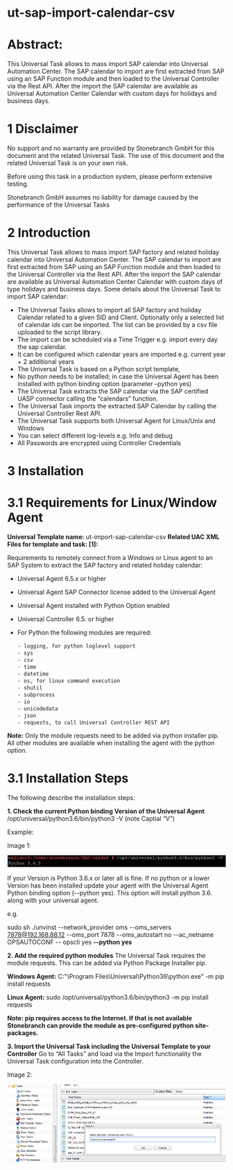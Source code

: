 # ut-sap-import-calendar-csv

# Abstract:
This Universal Task allows to mass import SAP calendar into Universal Automation Center. The SAP calendar to import are first extracted 
from SAP using an SAP Function module and then loaded to the Universal Controller via the Rest API. After the import the SAP calendar 
are available as Universal Automation Center Calendar with custom days for holidays and business days.

# 1	Disclaimer
No support and no warranty are provided by Stonebranch GmbH for this document and the related Universal Task. The use of this document 
and the related Universal Task is on your own risk.

Before using this task in a production system, please perform extensive testing.

Stonebranch GmbH assumes no liability for damage caused by the performance of the Universal Tasks

# 2	Introduction
This Universal Task allows to mass import SAP factory and related holiday calendar into Universal Automation Center. The SAP calendar to 
import are first extracted from SAP using an SAP Function module and then loaded to the Universal Controller via the Rest API. After the 
import the SAP calendar are available as Universal Automation Center Calendar with custom days of type holidays and business days.
Some details about the Universal Task to import SAP calendar:

- The Universal Tasks allows to import all SAP factory and holiday Calendar related to a given SID and Client. Optionally only a 
selected list of calendar ids can be imported. The list can be provided by a csv file uploaded to the script library.
- The import can be scheduled via a Time Trigger e.g. import every day the sap calendar.
- It can be configured which calendar years are imported e.g. current year + 2 additional years 
- The Universal Task is based on a Python script template, 
- No python needs to be installed; in case the Universal Agent has been installed with python binding option (parameter –python yes)
- The Universal Task extracts the SAP calendar via the SAP certified UASP connector calling the “calendars” function. 
- The Universal Task imports the extracted SAP Calendar by calling the Universal Controller Rest API. 
- The Universal Task supports both Universal Agent for Linux/Unix and Windows
- You can select different log-levels e.g. Info and debug
- All Passwords are encrypted using Controller Credentials

# 3 Installation
# 3.1 Requirements for Linux/Window Agent
**Universal Template name:** ut-import-sap-calendar-csv
**Related UAC XML Files for template and task: [1]:** 

Requirements to remotely connect from a Windows or Linux agent to an SAP System to extract the SAP factory and related holiday calendar: 

- Universal Agent 6.5.x or higher
- Universal Agent SAP Connector license added to the Universal Agent
- Universal Agent installed with Python Option enabled
- Universal Controller 6.5. or higher
- For Python the following modules are required: 

      - logging, for python loglevel support
      - sys
      - csv
      - time
      - datetime
      - os, for linux command execution
      - shutil
      - subprocess
      - io
      - unicodedata
      - json
      - requests, to call Universal Controller REST API
      
**Note:** Only the module requests need to be added via python installer pip. All other modules are available when installing the agent 
with the python option.

# 3.1 Installation Steps
The following describe the installation steps:

**1.	Check the current Python binding Version of the Universal Agent**
/opt/universal/python3.6/bin/python3 -V (note Captial “V”)

Example:

Image 1:

![](images/image1.png)

If your Version is Python 3.6.x or later all is fine. If no python or a lower Version has been installed update your agent with the 
Universal Agent Python binding option (--python yes). This option will install python 3.6. along with your universal agent.

e.g.

sudo sh ./unvinst --network_provider oms --oms_servers 7878@192.168.88.12 --oms_port 7878 --oms_autostart no --ac_netname OPSAUTOCONF --
opscli yes **--python yes**

**2.	Add the required python modules**
The Universal Task requires the module requests. This can be added via Python Package Installer pip.

**Windows Agent:**
C:"\Program Files\Universal\Python36\python.exe" -m pip install requests

**Linux Agent:**
sudo /opt/universal/python3.6/bin/python3 -m pip install requests

**Note: pip requires access to the Internet. If that is not available Stonebranch can provide the module as pre-configured python site-
packages.**

**3.	Import the Universal Task including the Universal Template to your Controller**
Go to “All Tasks” and load via the Import functionality the Universal Task configuration into the Controller. 

Image 2:

![](images/image2.png)













